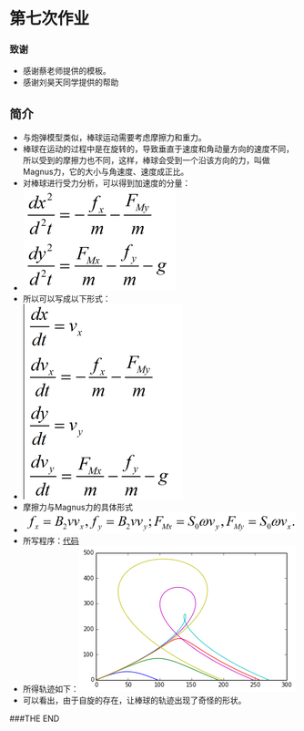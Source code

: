 # 第七次作业
### 致谢
 - 感谢蔡老师提供的模板。
 - 感谢刘昊天同学提供的帮助

## 简介
 - 与炮弹模型类似，棒球运动需要考虑摩擦力和重力。
 - 棒球在运动的过程中是在旋转的，导致垂直于速度和角动量方向的速度不同，所以受到的摩擦力也不同，这样，棒球会受到一个沿该方向的力，叫做Magnus力，它的大小与角速度、速度成正比。
 - 对棒球进行受力分析，可以得到加速度的分量：
 - ![](https://github.com/wangziyan0087/computationalphysics_N2013301510087/blob/master/homework/7th/%E5%AF%BC%E6%95%B0.png)
 - 所以可以写成以下形式：
 - ![](https://github.com/wangziyan0087/computationalphysics_N2013301510087/blob/master/homework/7th/%E5%8F%98%E6%8D%A2%E5%85%B3%E7%B3%BB.png)
 - 摩擦力与Magnus力的具体形式
 - ![](https://github.com/wangziyan0087/computationalphysics_N2013301510087/blob/master/homework/7th/%E5%85%B3%E7%B3%BB%E5%BC%8F.png)
 - 所写程序：[代码](https://github.com/wangziyan0087/computationalphysics_N2013301510087/blob/master/homework/7th/%E4%BB%A3%E7%A0%81)
 - 所得轨迹如下：![](https://github.com/wangziyan0087/computationalphysics_N2013301510087/blob/master/homework/7th/bassball.png)
 - 可以看出，由于自旋的存在，让棒球的轨迹出现了奇怪的形状。

###THE END
